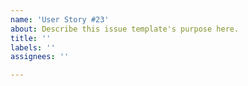 ```yaml
---
name: 'User Story #23'
about: Describe this issue template's purpose here.
title: ''
labels: ''
assignees: ''

---
```



